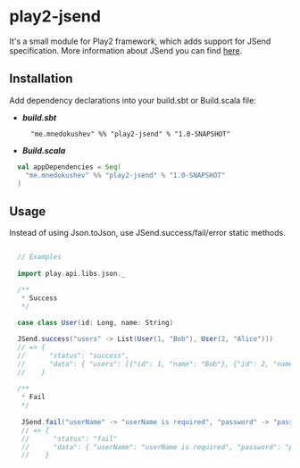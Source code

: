 play2-jsend
========================

It's a small module for Play2 framework, which adds support for JSend specification.
More information about JSend you can find [here](http://labs.omniti.com/labs/jsend/wiki).

Installation
-------------------------

Add dependency declarations into your build.sbt or Build.scala file:

* ___build.sbt___

        "me.mnedokushev" %% "play2-jsend" % "1.0-SNAPSHOT"

* ___Build.scala___

```scala
  val appDependencies = Seq(
    "me.mnedokushev" %% "play2-jsend" % "1.0-SNAPSHOT"
  )
```

Usage
-------------------------

Instead of using Json.toJson, use JSend.success/fail/error static methods. 

```scala

  // Examples
  
  import play.api.libs.json._

  /** 
   * Success
   */
   
  case class User(id: Long, name: String)

  JSend.success("users" -> List(User(1, "Bob"), User(2, "Alice")))
  // => { 
  //      "status": "success", 
  //      "data": { "users": [{"id": 1, "name": "Bob"}, {"id": 2, "name": "Alice"}]}
  //    }
  
  /**
   * Fail
   */
   
   JSend.fail("userName" -> "userName is required", "password" -> "password is required")
   // => {
   //      "status": "fail"
   //      "data": { "userName": "userName is required", "password": "password is required" }
   //    }

```

